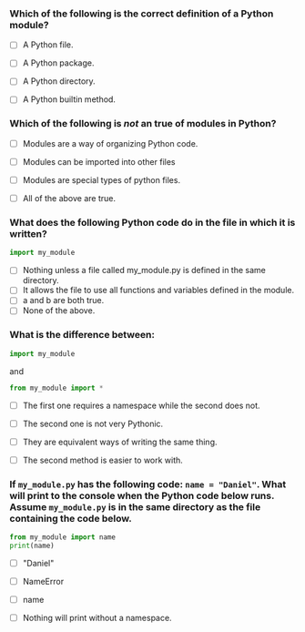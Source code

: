 ### Which of the following is the correct definition of a Python module?
- [ ] A Python file.
- [ ] A Python package.
- [ ] A Python directory.
- [ ] A Python builtin method.



### Which of the following is *not* an true of modules in Python?
- [ ] Modules are a way of organizing Python code.
- [ ] Modules can be imported into other files
- [ ] Modules are special types of python files.
- [ ] All of the above are true.


### What does the following Python code do in the file in which it is written?

``` python
import my_module
```

- [ ] Nothing unless a file called my_module.py is defined in the same directory.
- [ ] It allows the file to use all functions and variables defined in the module.
- [ ] a and b are both true.
- [ ] None of the above.

### What is the difference between:

``` python
import my_module
```
and

``` python
from my_module import *
```

- [ ] The first one requires a namespace while the second does not.
- [ ] The second one is not very Pythonic.
- [ ] They are equivalent ways of writing the same thing.
- [ ] The second method is easier to work with.


### If `my_module.py` has the following code: `name = "Daniel"`. What will print to the console when the Python code below runs. Assume `my_module.py` is in the same directory as the file containing the code below.

``` python
from my_module import name
print(name)
```
- [ ] "Daniel"
- [ ] NameError
- [ ] name
- [ ] Nothing will print without a namespace.



